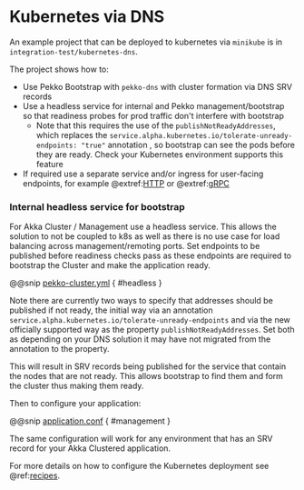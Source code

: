 # Kubernetes via DNS

An example project that can be deployed to kubernetes via `minikube` is in `integration-test/kubernetes-dns`.

The project shows how to:

* Use Pekko Bootstrap with `pekko-dns` with cluster formation via DNS SRV records
* Use a headless service for internal and Pekko management/bootstrap so that readiness probes for prod traffic don't interfere with bootstrap
    * Note that this requires the use of the `publishNotReadyAddresses`, which replaces the `service.alpha.kubernetes.io/tolerate-unready-endpoints: "true"` annotation , so bootstrap can see the pods before they are ready. Check your Kubernetes environment supports this feature
* If required use a separate service and/or ingress for user-facing endpoints, for example @extref:[HTTP](pekko-http:) or @extref:[gRPC](pekko-grpc:)

### Internal headless service for bootstrap

For Akka Cluster / Management use a headless service. This allows the solution to not be coupled to k8s as well
as there is no use case for load balancing across management/remoting ports.
Set endpoints to be published before readiness checks pass as these endpoints are required to bootstrap the Cluster
and make the application ready.

@@snip [pekko-cluster.yml](/integration-test/kubernetes-dns/kubernetes/pekko-cluster.yml)  { #headless }

Note there are currently two ways to specify that addresses should be published if not ready, the initial way via an annotation
`service.alpha.kubernetes.io/tolerate-unready-endpoints` and via the new officially supported way as the property `publishNotReadyAddresses`.
Set both as depending on your DNS solution it may have not migrated from the annotation to the property.

This will result in SRV records being published for the service that contain the nodes that are not ready. This allows
bootstrap to find them and form the cluster thus making them ready.

Then to configure your application:

@@snip [application.conf](/integration-test/kubernetes-dns/src/main/resources/application.conf) { #management }

The same configuration will work for any environment that has an SRV record for your Akka Clustered application.

For more details on how to configure the Kubernetes deployment see @ref:[recipes](recipes.md).

